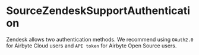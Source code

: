 # SourceZendeskSupportAuthentication

Zendesk allows two authentication methods. We recommend using `OAuth2.0` for Airbyte Cloud users and `API token` for Airbyte Open Source users.

